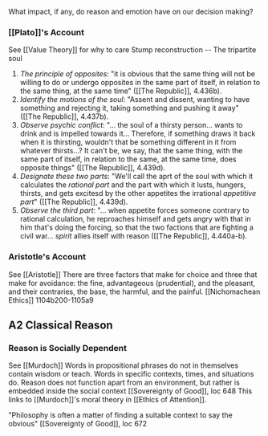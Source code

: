What impact, if any, do reason and emotion have on our decision making?

### [[Plato]]'s Account
See [[Value Theory]] for why to care
Stump reconstruction --  The tripartite soul 
1. *The principle of opposites*: "it is obvious that the same thing will not be willing to do or undergo opposites in the same part of itself, in relation to the same thing, at the same time" ([[The Republic]], 4.436b).
2. *Identify the motions of the soul*: "Assent and dissent, wanting to have something and rejecting it, taking something and pushing it away" ([[The Republic]], 4.437b).
3. *Observe psychic conflict*: "... the soul of a thirsty person... wants to drink and is impelled towards it... Therefore, if something draws it back when it is thirsting, wouldn't that be something different in it from whatever thirsts...? It can't be, we say, that the same thing, with the same part of itself, in relation to the same, at the same time, does opposite things" ([[The Republic]], 4.439d).
4. *Designate these two parts*: "We'll call the aprt of the soul with which it calculates the *rational part* and the part with which it lusts, hungers, thirsts, and gets excitesd by the other appetites the irrational *appetitive part*" ([[The Republic]], 4.439d).
5. *Observe the third part*: "... when appetite forces someone contrary to rational calculation, he reproaches himself and gets angry with that in him that's doing the forcing, so that the two factions that are fighting a civil war... *spirit* allies itself with reason ([[The Republic]], 4.440a-b).

### Aristotle's Account
See [[Aristotle]]
There are three factors that make for choice and three that make for avoidance:  the fine, advantageous (prudential), and the pleasant, and their contraries, the base, the harmful, and the painful.
	[[Nichomachean Ethics]] 1104b200-1105a9
## A2 Classical Reason

### Reason is Socially Dependent
See [[Murdoch]]
Words in propositional phrases do not in themselves contain wisdom or teach. Words in specific contexts, times, and situations do. Reason does not function apart from an environment, but rather is embedded inside the social context
	[[Sovereignty of Good]], loc 648
	This links to [[Murdoch]]'s moral theory in [[Ethics of Attention]].

"Philosophy is often a matter of finding a suitable context to say the obvious"
	[[Sovereignty of Good]], loc 672